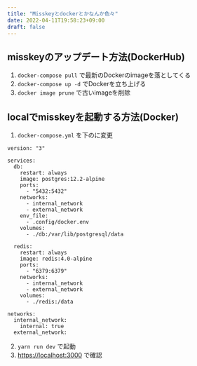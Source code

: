 ```yaml
---
title: "Misskeyとdockerとかなんか色々"
date: 2022-04-11T19:58:23+09:00
draft: false
---
```


## misskeyのアップデート方法(DockerHub)

1. `docker-compose pull` で最新のDockerのimageを落としてくる
2. `docker-compose up -d` でDockerを立ち上げる
3. `docker image prune` で古いimageを削除

## localでmisskeyを起動する方法(Docker)

1. `docker-compose.yml`  を下のに変更

```
version: "3"

services:
  db:
    restart: always
    image: postgres:12.2-alpine
    ports:
      - "5432:5432"
    networks:
      - internal_network
      - external_network
    env_file:
      - .config/docker.env
    volumes:
      - ./db:/var/lib/postgresql/data

  redis:
    restart: always
    image: redis:4.0-alpine
    ports:
      - "6379:6379"
    networks:
      - internal_network
      - external_network
    volumes:
      - ./redis:/data

networks:
  internal_network:
    internal: true
  external_network:
```

2. `yarn run dev` で起動
3. [https://localhost:3000](https://localhost:3000) で確認

